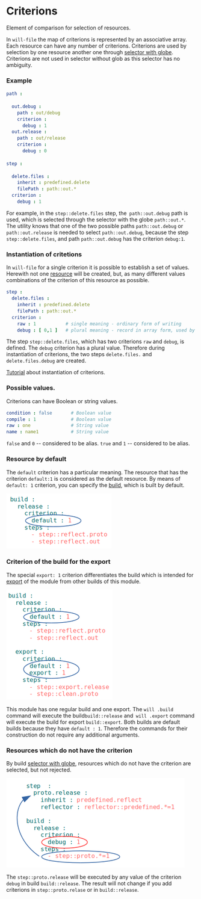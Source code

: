 # Criterions

Element of comparison for selection of resources.

In `will-file` the map of criterions is represented by an associative array. Each resource can have any number of criterions. Criterions are used by selection by one resource another one through [selector with globe](Selector.md#Selector-with-globe). Criterions are not used in selector without glob as this selector has no ambiguity.

### Example

```yml
path :

  out.debug :
    path : out/debug
    criterion :
      debug : 1
  out.release :
    path : out/release
    criterion :
      debug : 0

step :

  delete.files :
    inherit : predefined.delete
    filePath : path::out.*
  criterion :
    debug : 1
```
For example, in the `step::delete.files` step, the` path::out.debug` path is used, which is selected through the selector with the globe `path::out.*`. The utility knows that one of the two possible paths `path::out.debug` or` path::out.release` is needed to select `path::out.debug`, because the step `step::delete.files`, and path `path::out.debug` has the criterion `debug:1`.

### Instantiation of critetions

In `will-file` for a single criterion it is possible to establish a set of values. Herewith not one [resource](Structure.md#Resources) will be created, but, as many different values combinations of the criterion of this resource as possible.

```yaml
step :
  delete.files :
    inherit : predefined.delete
    filePath : path::out.*
  criterion :
    raw : 1           # single meaning - ordinary form of writing
    debug : [ 0,1 ]   # plural meaning - record in array form, used by instantiation of criterions
```

The step `step::delete.files`, which has two criterions `raw` and `debug`, is defined. The `debug` criterion has a plural value. Therefore during instantiation of criterions, the two steps `delete.files.` and `delete.files.debug` are created.

[Tutorial](../tutorial/WillFileMinimization.md) about instantiation of criterions.

### Possible values.

Criterions can have Boolean or string values.

```yaml
condition : false       # Boolean value
compile : 1             # Boolean value
raw : one               # String value
name : name1            # String value
```

`false` and `0` -- considered to be alias.
`true` and `1` -- considered to be alias.

### Resource by default

The `default` criterion has a particular meaning. The resource that has the criterion `default:1` is considered as the default resource. By means of `default: 1` criterion, you can specify the [build](ResourceBuild.md#Resource-collection), which is built by default.

![criterion.default.png](../images/criterion.default.png)

### Criterion of the build for the export

The special `export: 1` criterion differentiates the build which is intended for [export](ResourceBuild.md#Resource-Export) of the module from other builds of this module.

![criterion.export.png](../images/criterion.export.png)

This module has one regular build and one export. The `will .build` command will execute the build` build::release ` and` will .export` command will execute the build for export `build::export`. Both builds are default builds because they have `default : 1`. Therefore the commands for their construction do not require any additional arguments.

### Resources which do not have the criterion

By build [selector with globe](Selector.md#Selector-with-globs), resources which do not have the criterion are selected, but not rejected.

![resource.without.criterion.png](../images/resource.without.criterion.png)

The `step::proto.release` will be executed by any value of the criterion `debug` in build `build::release`. The result will not change if you add criterions in `step::proto.relase` or in `build::release`.
